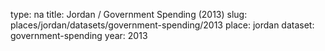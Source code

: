 type: na
title: Jordan / Government Spending (2013)
slug: places/jordan/datasets/government-spending/2013
place: jordan
dataset: government-spending
year: 2013
